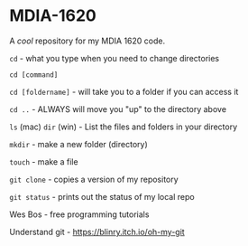 # MDIA-1620
A *cool* repository for my MDIA 1620 code.

`cd` - what you type when you need to change directories

`cd [command]`

`cd [foldername]` - will take you to a folder if you can access it

`cd ..` - ALWAYS will move you "up" to the directory above

`ls` (mac) `dir` (win) - List the files and folders in your directory

`mkdir` - make a new folder (directory)

`touch` - make a file

`git clone` - copies a version of my repository

`git status` - prints out the status of my local repo

Wes Bos - free programming tutorials

Understand git - https://blinry.itch.io/oh-my-git
